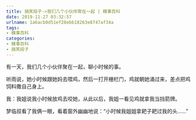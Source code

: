```yaml
---
title: 搞笑段子->我们几个小伙伴聚在一起 | 糗事百科
date: 2019-11-27 03:32:57
urlname: 1a6acb0d51ef28ebb18263e8747af34a
tags: 
- 糗事百科
categories:
- 糗事百科
- 搞笑段子
---
```

有一天，我们几个小伙伴聚在一起，聊小时候的事。

听雨说，她小时候跟她妈去喂鸡，然后一打开栅栏门，鸡就朝她涌过来，差点把鸡饲料撒自己身上。

我：我姐说我小时候放鸡去咬她，从此以后，我姐一看见鸡就拿我当挡箭牌。

梦临叔看了我俩一眼，看着窗外幽幽地说：“小时候我姐姐拿耙子耙过我的头……”


